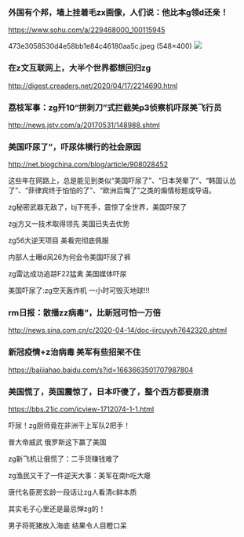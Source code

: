 ### 外国有个邦，墙上挂着毛zx画像，人们说：他比本g领d还亲！
https://www.sohu.com/a/229468000_100115945

473e3058530d4e58bb1e84c46180aa5c.jpeg (548×400)
<img src="https://5b0988e595225.cdn.sohucs.com/images/20180425/473e3058530d4e58bb1e84c46180aa5c.jpeg">

### 在z文互联网上，大半个世界都想回归zg
http://digest.creaders.net/2020/04/17/2214690.html

### 荔枝军事：zg歼10“拼刺刀”式拦截美p3侦察机吓尿美飞行员
http://news.jstv.com/a/20170531/148988.shtml

### 美国吓尿了”，吓尿体横行的社会原因
http://net.blogchina.com/blog/article/908028452

这些年在网路上，总是能见到类似“美国吓尿了”、“日本哭晕了”、“韩国认怂了”、“菲律宾终于怕怕的了”、“欧洲后悔了”之类的煽情标题或导语。

zg秘密武器无敌了，bj下死手，震惊了全世界，美国吓尿了

zgj方又一技术取得领先 美国已失去优势

zg56大逆天项目 美看完彻底佩服

内部人士曝d风26为何会令美国吓尿了裤

zg雷达成功追踪F22猛禽 美国媒体吓尿

美国吓尿了:zg空天轰炸机 一小时可毁灭地球!!!

### rm日报：散播zz病毒”，比新冠可怕一万倍
http://news.sina.com.cn/c/2020-04-14/doc-iircuyvh7642320.shtml

### 新冠疫情+z治病毒 美军有些招架不住
https://baijiahao.baidu.com/s?id=1663663501707987804

### 美国慌了，英国震惊了，日本吓傻了，整个西方都要崩溃
https://bbs.21ic.com/icview-1712074-1-1.html

吓尿！zg厨师竟在非洲干上军队2把手！

普大帝威武 俄罗斯这下赢了美国

zg新飞机让俄慌了：二手货赚钱难了

zg渔民又干了一件逆天大事：美军在南h吃大瘪

唐代名臣房玄龄一段话让zg人看清c鲜本质

其实毛子心里还是最忌惮zg的！

男子将死猪放入海底 结果令人目瞪口呆
